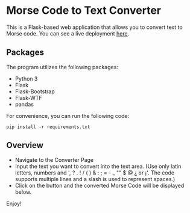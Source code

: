 # Morse Code to Text Converter

This is a Flask-based web application that allows you to convert text to Morse code.
You can see a live deployment [here](https://text-to-morse.onrender.com/).

## Packages

The program utilizes the following packages:

- Python 3
- Flask
- Flask-Bootstrap
- Flask-WTF
- pandas

For convenience, you can run the following code:

`pip install -r requirements.txt`

## Overview

* Navigate to the Converter Page
* Input the text you want to convert into the text area.
  (Use only latin letters, numbers and  ', ? . ! / ( ) & : ; = - _ "" $ @ ¿ or ¡'. The code supports multiple lines and
  a slash is used to represent spaces.)
* Click on the button and the converted Morse Code will be displayed below.

Enjoy!